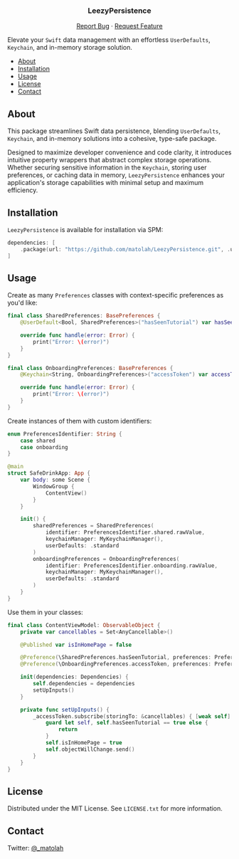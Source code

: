 <a name="readme-top"></a>

<div align="center">
  <h3 align="center">LeezyPersistence</h3>

  <p align="center">
    <a href="https://github.com/matolah/LeezyPersistence/issues">Report Bug</a>
    ·
    <a href="https://github.com/matolah/LeezyPersistence/issues">Request Feature</a>
  </p>
</div>

Elevate your `Swift` data management with an effortless `UserDefaults`, `Keychain`, and in-memory storage solution.
- [About](#about)
- [Installation](#installation)
- [Usage](#usage)
- [License](#license)
- [Contact](#contact)

## About

This package streamlines Swift data persistence, blending `UserDefaults`, `Keychain`, and in-memory solutions into a cohesive, type-safe package. 

Designed to maximize developer convenience and code clarity, it introduces intuitive property wrappers that abstract complex storage operations. Whether securing sensitive information in the `Keychain`, storing user preferences, or caching data in memory, `LeezyPersistence` enhances your application's storage capabilities with minimal setup and maximum efficiency.


## Installation

`LeezyPersistence` is available for installation via SPM:

```swift
dependencies: [
    .package(url: "https://github.com/matolah/LeezyPersistence.git", .upToNextMajor(from: "1.0.0"))
]
```


## Usage

Create as many `Preferences` classes with context-specific preferences as you'd like:

```swift
final class SharedPreferences: BasePreferences {
    @UserDefault<Bool, SharedPreferences>("hasSeenTutorial") var hasSeenTutorial: Bool?

    override func handle(error: Error) {
        print("Error: \(error)")
    }
}

final class OnboardingPreferences: BasePreferences {
    @Keychain<String, OnboardingPreferences>("accessToken") var accessToken: String?

    override func handle(error: Error) {
        print("Error: \(error)")
    }
}
```

Create instances of them with custom identifiers:

```swift
enum PreferencesIdentifier: String {
    case shared
    case onboarding
}

@main
struct SafeDrinkApp: App {
    var body: some Scene {
        WindowGroup {
            ContentView()
        }
    }

    init() {
        sharedPreferences = SharedPreferences(
            identifier: PreferencesIdentifier.shared.rawValue,
            keychainManager: MyKeychainManager(),
            userDefaults: .standard
        )
        onboardingPreferences = OnboardingPreferences(
            identifier: PreferencesIdentifier.onboarding.rawValue,
            keychainManager: MyKeychainManager(),
            userDefaults: .standard
        )
    }
}
```

Use them in your classes:

```swift
final class ContentViewModel: ObservableObject {
    private var cancellables = Set<AnyCancellable>()

    @Published var isInHomePage = false

    @Preference(\SharedPreferences.hasSeenTutorial, preferences: PreferencesIdentifier.shared.rawValue) var hasSeenTutorial
    @Preference(\OnboardingPreferences.accessToken, preferences: PreferencesIdentifier.onboarding.rawValue) var accessToken

    init(dependencies: Dependencies) {
        self.dependencies = dependencies
        setUpInputs()
    }

    private func setUpInputs() {
        _accessToken.subscribe(storingTo: &cancellables) { [weak self] _ in
            guard let self, self.hasSeenTutorial == true else {
                return
            }
            self.isInHomePage = true
            self.objectWillChange.send()
        }
    }
}
```


## License

Distributed under the MIT License. See `LICENSE.txt` for more information.


## Contact

Twitter: [@_matolah](https://twitter.com/_matolah)
